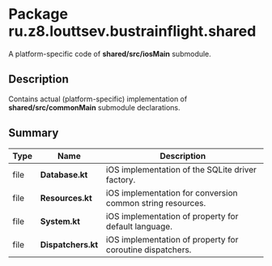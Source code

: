 # Package ru.z8.louttsev.bustrainflight.shared

A platform-specific code of **shared/src/iosMain** submodule.

## Description

Contains actual (platform-specific) implementation of **shared/src/commonMain** submodule declarations.

## Summary

Type                  | Name                            | Description
----------------------|---------------------------------|-----------------------------------------------
file                  | **Database.kt**                 | iOS implementation of the SQLite driver factory.
file                  | **Resources.kt**                | iOS implementation for conversion common string resources.
file                  | **System.kt**                   | iOS implementation of property for default language.
file                  | **Dispatchers.kt**              | iOS implementation of property for coroutine dispatchers.